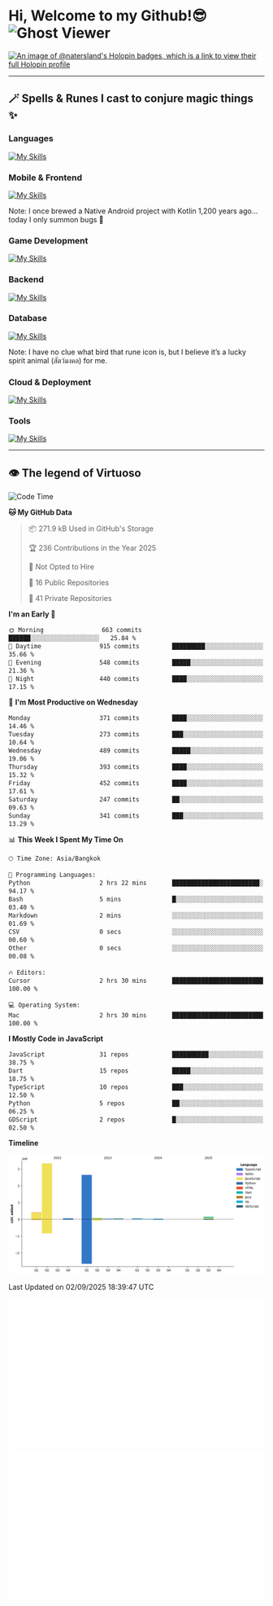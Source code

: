 # Hi, Welcome to my Github!😎 ![Ghost Viewer](https://img.shields.io/badge/Unview_Profile-9999999999+-blueviolet)
[![An image of @natersland's Holopin badges, which is a link to view their full Holopin profile](https://holopin.me/natersland)](https://holopin.io/@natersland)

---

## 🪄 Spells & Runes I cast to conjure magic things ✨

### Languages
[![My Skills](https://skillicons.dev/icons?i=js,ts,css,py,dart,go)](https://skillicons.dev)

### Mobile & Frontend
[![My Skills](https://skillicons.dev/icons?i=flutter,nextjs,react,tailwind)](https://skillicons.dev)

Note: I once brewed a Native Android project with Kotlin 1,200 years ago… today I only summon bugs 🤣

### Game Development
[![My Skills](https://skillicons.dev/icons?i=godot)](https://skillicons.dev)

### Backend
[![My Skills](https://skillicons.dev/icons?i=nestjs,express,firebase,prisma,supabase)](https://skillicons.dev)

### Database
[![My Skills](https://skillicons.dev/icons?i=mongodb,redis,bevy)](https://skillicons.dev)

Note: I have no clue what bird that rune icon is, but I believe it’s a lucky spirit animal (สัตว์มงคล) for me.

### Cloud & Deployment
[![My Skills](https://skillicons.dev/icons?i=docker,gcp,vercel)](https://skillicons.dev)

### Tools
[![My Skills](https://skillicons.dev/icons?i=androidstudio,vscode,apple,figma,git,github,gitlab,jest,postman,vite,yarn)](https://skillicons.dev)

---

## 👁️ The legend of Virtuoso

<!--START_SECTION:waka-->
![Code Time](http://img.shields.io/badge/Code%20Time-811%20hrs%2036%20mins-blue)

**🐱 My GitHub Data** 

> 📦 271.9 kB Used in GitHub's Storage 
 > 
> 🏆 236 Contributions in the Year 2025
 > 
> 🚫 Not Opted to Hire
 > 
> 📜 16 Public Repositories 
 > 
> 🔑 41 Private Repositories 
 > 
**I'm an Early 🐤** 

```text
🌞 Morning                663 commits         ██████░░░░░░░░░░░░░░░░░░░   25.84 % 
🌆 Daytime                915 commits         █████████░░░░░░░░░░░░░░░░   35.66 % 
🌃 Evening                548 commits         █████░░░░░░░░░░░░░░░░░░░░   21.36 % 
🌙 Night                  440 commits         ████░░░░░░░░░░░░░░░░░░░░░   17.15 % 
```
📅 **I'm Most Productive on Wednesday** 

```text
Monday                   371 commits         ████░░░░░░░░░░░░░░░░░░░░░   14.46 % 
Tuesday                  273 commits         ███░░░░░░░░░░░░░░░░░░░░░░   10.64 % 
Wednesday                489 commits         █████░░░░░░░░░░░░░░░░░░░░   19.06 % 
Thursday                 393 commits         ████░░░░░░░░░░░░░░░░░░░░░   15.32 % 
Friday                   452 commits         ████░░░░░░░░░░░░░░░░░░░░░   17.61 % 
Saturday                 247 commits         ██░░░░░░░░░░░░░░░░░░░░░░░   09.63 % 
Sunday                   341 commits         ███░░░░░░░░░░░░░░░░░░░░░░   13.29 % 
```


📊 **This Week I Spent My Time On** 

```text
🕑︎ Time Zone: Asia/Bangkok

💬 Programming Languages: 
Python                   2 hrs 22 mins       ████████████████████████░   94.17 % 
Bash                     5 mins              █░░░░░░░░░░░░░░░░░░░░░░░░   03.40 % 
Markdown                 2 mins              ░░░░░░░░░░░░░░░░░░░░░░░░░   01.69 % 
CSV                      0 secs              ░░░░░░░░░░░░░░░░░░░░░░░░░   00.60 % 
Other                    0 secs              ░░░░░░░░░░░░░░░░░░░░░░░░░   00.08 % 

🔥 Editors: 
Cursor                   2 hrs 30 mins       █████████████████████████   100.00 % 

💻 Operating System: 
Mac                      2 hrs 30 mins       █████████████████████████   100.00 % 
```

**I Mostly Code in JavaScript** 

```text
JavaScript               31 repos            ██████████░░░░░░░░░░░░░░░   38.75 % 
Dart                     15 repos            █████░░░░░░░░░░░░░░░░░░░░   18.75 % 
TypeScript               10 repos            ███░░░░░░░░░░░░░░░░░░░░░░   12.50 % 
Python                   5 repos             ██░░░░░░░░░░░░░░░░░░░░░░░   06.25 % 
GDScript                 2 repos             █░░░░░░░░░░░░░░░░░░░░░░░░   02.50 % 
```



**Timeline**

![Lines of Code chart](https://raw.githubusercontent.com/natersland/natersland/master/assets/bar_graph.png)


 Last Updated on 02/09/2025 18:39:47 UTC
<!--END_SECTION:waka-->

![](https://raw.githubusercontent.com/natersland/my-github-stat/master/generated/languages.svg#gh-dark-mode-only)
![](https://raw.githubusercontent.com/natersland/my-github-stat/master/generated/overview.svg#gh-dark-mode-only)

 </br>
